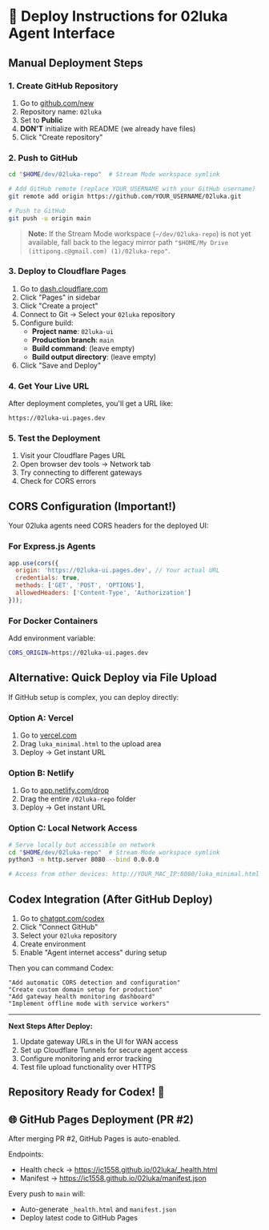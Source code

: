 # 🚀 Deploy Instructions for 02luka Agent Interface

## Manual Deployment Steps

### 1. Create GitHub Repository
1. Go to [github.com/new](https://github.com/new)
2. Repository name: `02luka`
3. Set to **Public**
4. **DON'T** initialize with README (we already have files)
5. Click "Create repository"

### 2. Push to GitHub
```bash
cd "$HOME/dev/02luka-repo"  # Stream Mode workspace symlink

# Add GitHub remote (replace YOUR_USERNAME with your GitHub username)
git remote add origin https://github.com/YOUR_USERNAME/02luka.git

# Push to GitHub
git push -u origin main
```

> **Note:** If the Stream Mode workspace (`~/dev/02luka-repo`) is not yet available, fall back to the legacy mirror path `"$HOME/My Drive (ittipong.c@gmail.com) (1)/02luka-repo"`.

### 3. Deploy to Cloudflare Pages
1. Go to [dash.cloudflare.com](https://dash.cloudflare.com)
2. Click "Pages" in sidebar
3. Click "Create a project"
4. Connect to Git → Select your `02luka` repository
5. Configure build:
   - **Project name**: `02luka-ui`
   - **Production branch**: `main`
   - **Build command**: (leave empty)
   - **Build output directory**: (leave empty)
6. Click "Save and Deploy"

### 4. Get Your Live URL
After deployment completes, you'll get a URL like:
```
https://02luka-ui.pages.dev
```

### 5. Test the Deployment
1. Visit your Cloudflare Pages URL
2. Open browser dev tools → Network tab
3. Try connecting to different gateways
4. Check for CORS errors

## CORS Configuration (Important!)

Your 02luka agents need CORS headers for the deployed UI:

### For Express.js Agents
```javascript
app.use(cors({
  origin: 'https://02luka-ui.pages.dev', // Your actual URL
  credentials: true,
  methods: ['GET', 'POST', 'OPTIONS'],
  allowedHeaders: ['Content-Type', 'Authorization']
}));
```

### For Docker Containers
Add environment variable:
```bash
CORS_ORIGIN=https://02luka-ui.pages.dev
```

## Alternative: Quick Deploy via File Upload

If GitHub setup is complex, you can deploy directly:

### Option A: Vercel
1. Go to [vercel.com](https://vercel.com/new)
2. Drag `luka_minimal.html` to the upload area
3. Deploy → Get instant URL

### Option B: Netlify
1. Go to [app.netlify.com/drop](https://app.netlify.com/drop)
2. Drag the entire `/02luka-repo` folder
3. Deploy → Get instant URL

### Option C: Local Network Access
```bash
# Serve locally but accessible on network
cd "$HOME/dev/02luka-repo"  # Stream Mode workspace symlink
python3 -m http.server 8080 --bind 0.0.0.0

# Access from other devices: http://YOUR_MAC_IP:8080/luka_minimal.html
```

## Codex Integration (After GitHub Deploy)

1. Go to [chatgpt.com/codex](https://chatgpt.com/codex)
2. Click "Connect GitHub"
3. Select your `02luka` repository
4. Create environment
5. Enable "Agent internet access" during setup

Then you can command Codex:
```
"Add automatic CORS detection and configuration"
"Create custom domain setup for production"
"Add gateway health monitoring dashboard"
"Implement offline mode with service workers"
```

---

**Next Steps After Deploy:**
1. Update gateway URLs in the UI for WAN access
2. Set up Cloudflare Tunnels for secure agent access
3. Configure monitoring and error tracking
4. Test file upload functionality over HTTPS

**Repository Ready for Codex!** 🎯
---

## 🌐 GitHub Pages Deployment (PR #2)

After merging PR #2, GitHub Pages is auto-enabled.

Endpoints:
- Health check → https://ic1558.github.io/02luka/_health.html
- Manifest → https://ic1558.github.io/02luka/manifest.json

Every push to `main` will:
- Auto-generate `_health.html` and `manifest.json`
- Deploy latest code to GitHub Pages
